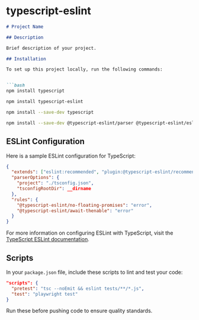 # typescript-eslint

```markdown
# Project Name

## Description

Brief description of your project.

## Installation

To set up this project locally, run the following commands:


```bash
npm install typescript
```

```bash
npm install typescript-eslint
```

```bash
npm install --save-dev typescript
```

```bash
npm install --save-dev @typescript-eslint/parser @typescript-eslint/eslint-plugin
```

## ESLint Configuration

Here is a sample ESLint configuration for TypeScript:

```json
{
  "extends": ["eslint:recommended", "plugin:@typescript-eslint/recommended"],
  "parserOptions": {
    "project": "./tsconfig.json",
    "tsconfigRootDir": __dirname
  },
  "rules": {
    "@typescript-eslint/no-floating-promises": "error",
    "@typescript-eslint/await-thenable": "error"
  }
}
```

For more information on configuring ESLint with TypeScript, visit the [TypeScript ESLint documentation](https://typescript-eslint.io/).

## Scripts

In your `package.json` file, include these scripts to lint and test your code:

```json
"scripts": {
  "pretest": "tsc --noEmit && eslint tests/**/*.js",
  "test": "playwright test"
}
```

Run these before pushing code to ensure quality standards.
